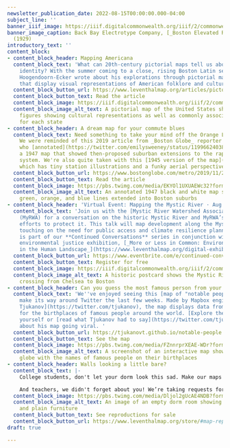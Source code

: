```yaml
---
newsletter_publication_date: 2022-08-15T00:00:00.000-04:00
subject_line: ''
banner_iiif_image: https://iiif.digitalcommonwealth.org/iiif/2/commonwealth:ng4541688/183,1693,2450,723/1200,/0/default.jpg
banner_image_caption: Back Bay Electrotype Company, [_Boston Elevated Railway system_](https://collections.leventhalmap.org/search/commonwealth:8g84q223z)
  (1929)
introductory_text: ''
content_block:
- content_block_header: Mapping Americana
  content_block_text: 'What can 20th-century pictorial maps tell us about American
    identity? With the summer coming to a close, rising Boston Latin senior Kyler
    Hoogendoorn-Ecker wrote about his explorations through pictorial maps in the collections
    that display visual representations of American folklore and cultural diversity. '
  content_block_button_url: https://www.leventhalmap.org/articles/pictorial-maps-of-americana/
  content_block_button_text: Read the article
  content_block_image: https://iiif.digitalcommonwealth.org/iiif/2/commonwealth:pc28d170q/full/full/0/default.jpg
  content_block_image_alt_text: A pictorial map of the United States shows small cartoon
    figures showing cultural representations as well as commonly associated figures
    for each state
- content_block_header: A dream map for your commute blues
  content_block_text: Need something to take your mind off the Orange Line closure?
    We were reminded of this 2019 article from _Boston Globe_ reporter [Emily Sweeney](https://twitter.com/emilysweeney),
    who [annotated](https://twitter.com/emilysweeney/status/1199662403803369472?s=20&t=Qauqwuaqd26qpM1kG3EXPg)
    a 1947 map that showed then-proposed suburban extensions to the rapid transit
    system. We're also quite taken with this [1945 version of the map](https://archive.org/details/346211602-e-1fae-9b-160-o-d),
    which has tiny station illustrations and a funky aerial perspective.
  content_block_button_url: https://www.bostonglobe.com/metro/2019/11/27/what-mbta-was-supposed-look-like/68xQoWvCHg4H68lIbxy16K/story.html
  content_block_button_text: Read the article
  content_block_image: https://pbs.twimg.com/media/EKYOl1UXUAEWc32?format=jpg&name=large
  content_block_image_alt_text: An annotated 1947 black and white map shows the red,
    green, orange, and blue lines extended into Boston suburbs
- content_block_header: 'Virtual Event: Mapping the Mystic River · Aug 18, 4pm ET'
  content_block_text: 'Join us with the [Mystic River Watershed Association](https://mysticriver.org/)
    (MyRWA) for a conversation on the historic Mystic River and MyRWA’s past and present
    efforts to protect it. This talk will map development along the Mystic River,
    touching on the need for public access and climate resilience planning. This talk
    is part of our **Continued Conversations** series in conjunction with our current
    environmental justice exhibition, [_More or Less in Common: Environment and Justice
    in the Human Landscape_](https://www.leventhalmap.org/digital-exhibitions/more-or-less-in-common/).'
  content_block_button_url: https://www.eventbrite.com/e/continued-conversations-mapping-the-mystic-river-tickets-337353843427?aff=newsletter20220815
  content_block_button_text: Register for free
  content_block_image: https://iiif.digitalcommonwealth.org/iiif/2/commonwealth:0p096w796/full/1200,/0/default.jpg
  content_block_image_alt_text: A historic postcard shows the Mystic River Bridge
    crossing from Chelsea to Boston
- content_block_header: Can you guess the most famous person from your hometown?
  content_block_text: 'We''ve enjoyed seeing this [map of "notable people"](https://tjukanovt.github.io/notable-people)
    make its way around Twitter the last few weeks. Made by Mapbox engineer [Topi
    Tjukanov](https://twitter.com/tjukanov), the map displays data from Wikipedia
    for the birthplaces of famous people around the world. [Explore the dataset](https://www.nature.com/articles/s41597-022-01369-4)
    yourself or [read what Tjukanov had to say](https://twitter.com/tjukanov/status/1556531903334866949)
    about his map going viral. '
  content_block_button_url: https://tjukanovt.github.io/notable-people
  content_block_button_text: See the map
  content_block_image: https://pbs.twimg.com/media/FZnnrprXEAE-WDr?format=jpg&name=medium
  content_block_image_alt_text: A screenshot of an interactive map shows a purple
    globe with the names of famous people on their birthplaces
- content_block_header: Walls looking a little bare?
  content_block_text: |-
    College students, don't let your dorm look this sad. Make our maps part of your back-to-school decor! If you place your order for in-gallery pickup, use the code **DORM-DECOR** for 50% off all reproductions in our store, now through September 9.

    And teachers, we didn't forget about you! We’re taking requests for [low-cost and free reproductions](https://www.leventhalmap.org/collections/reproductions/) of [digitized maps in our collection](https://collections.leventhalmap.org/search) for organizations that plan to display the reproductions in a public or classroom setting.
  content_block_image: https://pbs.twimg.com/media/Dljol2gUcAE4NDB?format=jpg&name=small
  content_block_image_alt_text: An image of an empty dorm room showing bare walls
    and plain furniture
  content_block_button_text: See reproductions for sale
  content_block_button_url: https://www.leventhalmap.org/store/#map-reproductions
draft: true

---
```

